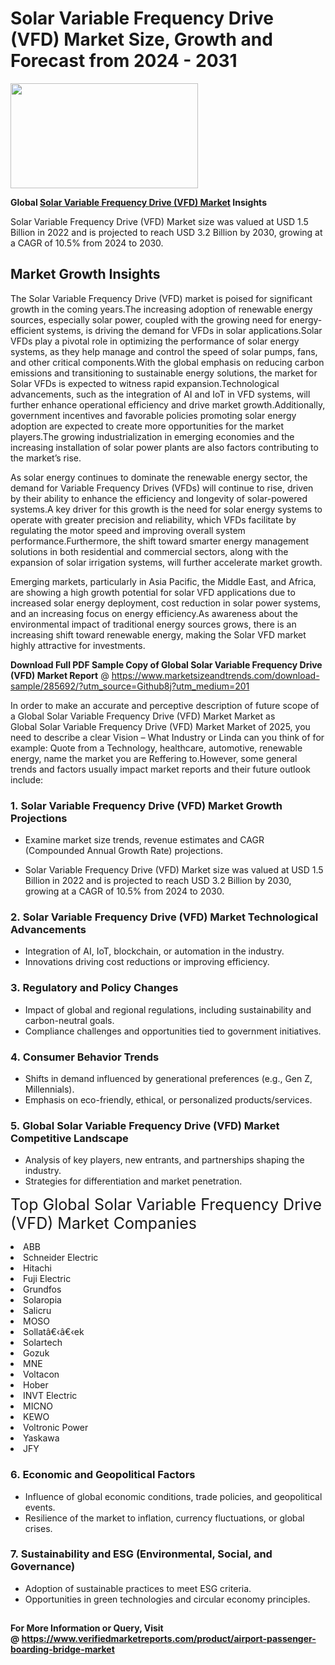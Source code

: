 <H1>Solar Variable Frequency Drive (VFD) Market Size, Growth and Forecast from 2024 - 2031</H1><img class="aligncenter size-medium wp-image-584254" src="https://thirdeyenews.in/wp-content/uploads/2024/09/Global-Market-Research-300x168.jpeg" alt="" width="300" height="168" /><p><strong>Global&nbsp;<a href="https://www.marketsizeandtrends.com/download-sample/285692/?utm_source=Github8j?utm_medium=201">Solar Variable Frequency Drive (VFD) Market</a> Insights</strong></p><p>Solar Variable Frequency Drive (VFD) Market size was valued at USD 1.5 Billion in 2022 and is projected to reach USD 3.2 Billion by 2030, growing at a CAGR of 10.5% from 2024 to 2030.</p><p><h2>Market Growth Insights</h2> <p>The Solar Variable Frequency Drive (VFD) market is poised for significant growth in the coming years.The increasing adoption of renewable energy sources, especially solar power, coupled with the growing need for energy-efficient systems, is driving the demand for VFDs in solar applications.Solar VFDs play a pivotal role in optimizing the performance of solar energy systems, as they help manage and control the speed of solar pumps, fans, and other critical components.With the global emphasis on reducing carbon emissions and transitioning to sustainable energy solutions, the market for Solar VFDs is expected to witness rapid expansion.Technological advancements, such as the integration of AI and IoT in VFD systems, will further enhance operational efficiency and drive market growth.Additionally, government incentives and favorable policies promoting solar energy adoption are expected to create more opportunities for the market players.The growing industrialization in emerging economies and the increasing installation of solar power plants are also factors contributing to the market’s rise.</p> <p>As solar energy continues to dominate the renewable energy sector, the demand for Variable Frequency Drives (VFDs) will continue to rise, driven by their ability to enhance the efficiency and longevity of solar-powered systems.A key driver for this growth is the need for solar energy systems to operate with greater precision and reliability, which VFDs facilitate by regulating the motor speed and improving overall system performance.Furthermore, the shift toward smarter energy management solutions in both residential and commercial sectors, along with the expansion of solar irrigation systems, will further accelerate market growth.</p> <p>Emerging markets, particularly in Asia Pacific, the Middle East, and Africa, are showing a high growth potential for solar VFD applications due to increased solar energy deployment, cost reduction in solar power systems, and an increasing focus on energy efficiency.As awareness about the environmental impact of traditional energy sources grows, there is an increasing shift toward renewable energy, making the Solar VFD market highly attractive for investments.</p> <p><span class=""><strong>Download Full PDF Sample Copy of Global Solar Variable Frequency Drive (VFD) Market Report</strong> @ <a href="https://www.marketsizeandtrends.com/download-sample/285692/?utm_source=Github8j?utm_medium=201" target="_blank">https://www.marketsizeandtrends.com/download-sample/285692/?utm_source=Github8j?utm_medium=201</a></span></p><p>In order to make an accurate and perceptive description of future scope of a Global&nbsp;Solar Variable Frequency Drive (VFD) Market Market as Global&nbsp;Solar Variable Frequency Drive (VFD) Market Market of 2025, you need to describe a clear Vision &ndash; What Industry or Linda can you think of for example: Quote from a Technology, healthcare, automotive, renewable energy, name the market you are Reffering to.However, some general trends and factors usually impact market reports and their future outlook include:</p><h3>1.&nbsp;<strong>Solar Variable Frequency Drive (VFD) Market Growth Projections</strong></h3><ul><li>Examine market size trends, revenue estimates and CAGR (Compounded Annual Growth Rate) projections.</li><li><p>Solar Variable Frequency Drive (VFD) Market size was valued at USD 1.5 Billion in 2022 and is projected to reach USD 3.2 Billion by 2030, growing at a CAGR of 10.5% from 2024 to 2030.</p></li></ul><h3>2.&nbsp;<strong>Solar Variable Frequency Drive (VFD) Market Technological Advancements</strong></h3><ul><li>Integration of AI, IoT, blockchain, or automation in the industry.</li><li>Innovations driving cost reductions or improving efficiency.</li></ul><h3>3.&nbsp;<strong>Regulatory and Policy Changes</strong></h3><ul><li>Impact of global and regional regulations, including sustainability and carbon-neutral goals.</li><li>Compliance challenges and opportunities tied to government initiatives.</li></ul><h3>4.&nbsp;<strong>Consumer Behavior Trends</strong></h3><ul><li>Shifts in demand influenced by generational preferences (e.g., Gen Z, Millennials).</li><li>Emphasis on eco-friendly, ethical, or personalized products/services.</li></ul><h3>5.&nbsp;<strong>Global Solar Variable Frequency Drive (VFD) Market Competitive Landscape</strong></h3><ul><li>Analysis of key players, new entrants, and partnerships shaping the industry.</li><li>Strategies for differentiation and market penetration.</li></ul><p data-pm-slice="1 1 []"><span style="color: inherit; font-family: inherit; font-size: 25px;">Top Global Solar Variable Frequency Drive (VFD) Market Companies</span></p><div class="" data-test-id=""><p><li>ABB</li><li> Schneider Electric</li><li> Hitachi</li><li> Fuji Electric</li><li> Grundfos</li><li> Solaropia</li><li> Salicru</li><li> MOSO</li><li> Sollatâ€‹â€‹ek</li><li> Solartech</li><li> Gozuk</li><li> MNE</li><li> Voltacon</li><li> Hober</li><li> INVT Electric</li><li> MICNO</li><li> KEWO</li><li> Voltronic Power</li><li> Yaskawa</li><li> JFY</li></p></div><h3>6.&nbsp;<strong>Economic and Geopolitical Factors</strong></h3><ul><li>Influence of global economic conditions, trade policies, and geopolitical events.</li><li>Resilience of the market to inflation, currency fluctuations, or global crises.</li></ul><h3>7.&nbsp;<strong>Sustainability and ESG (Environmental, Social, and Governance)</strong></h3><ul><li>Adoption of sustainable practices to meet ESG criteria.</li><li>Opportunities in green technologies and circular economy principles.</li></ul><h2><strong style="font-size: 14px;">For More Information or Query, Visit @&nbsp;</strong><a style="background-color: #ffffff; font-size: 14px;" href="https://www.marketsizeandtrends.com/report/solar-variable-frequency-drive-vfd-market/" target="_blank">https://www.verifiedmarketreports.com/product/airport-passenger-boarding-bridge-market</a></h2>